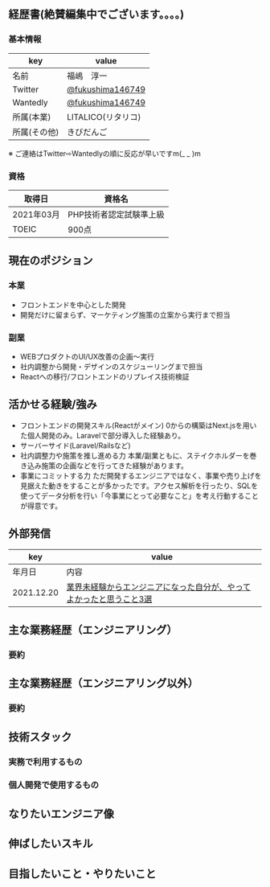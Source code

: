 ## 経歴書(絶賛編集中でございます。。。。)
### 基本情報
| key | value |
| ------------- | ------------- |
| 名前  | 福嶋　淳一 |
| Twitter |[@fukushima146749](https://twitter.com/fukushima146749)|
| Wantedly |[@fukushima146749](https://www.wantedly.com/id/fukushima146749)|
| 所属(本業) |LITALICO(リタリコ)|
| 所属(その他)|きびだんご|

※ ご連絡はTwitter⇨Wantedlyの順に反応が早いですm(_ _ )m

### 資格
| 取得日 | 資格名 |
| ------------- | ------------- |
| 2021年03月  | PHP技術者認定試験準上級 |
| TOEIC  | 900点 |

## 現在のポジション
### 本業
* フロントエンドを中心とした開発
* 開発だけに留まらず、マーケティング施策の立案から実行まで担当

### 副業
* WEBプロダクトのUI/UX改善の企画〜実行
* 社内調整から開発・デザインのスケジューリングまで担当
* Reactへの移行/フロントエンドのリプレイス技術検証

## 活かせる経験/強み
* フロントエンドの開発スキル(Reactがメイン)
0からの構築はNext.jsを用いた個人開発のみ。Laravelで部分導入した経験あり。
* サーバーサイド(Laravel/Railsなど)
* 社内調整力や施策を推し進める力
本業/副業ともに、ステイクホルダーを巻き込み施策の企画などを行ってきた経験があります。
* 事業にコミットする力
ただ開発するエンジニアではなく、事業や売り上げを見据えた動きをすることが多かったです。アクセス解析を行ったり、SQLを使ってデータ分析を行い「今事業にとって必要なこと」を考え行動することが得意です。


## 外部発信
| key | value |
| ------------- | ------------- |
| 年月日  | 内容 |
| 2021.12.20 |[業界未経験からエンジニアになった自分が、やってよかったと思うこと3選](https://qiita.com/Junichi_fukushima/items/b625322ea96b5a921f7e)|

## 主な業務経歴（エンジニアリング）
### 要約



## 主な業務経歴（エンジニアリング以外）
### 要約



## 技術スタック


### 実務で利用するもの
### 個人開発で使用するもの


## なりたいエンジニア像
## 伸ばしたいスキル
## 目指したいこと・やりたいこと
